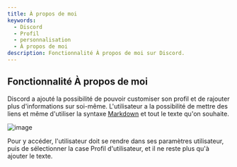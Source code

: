```yaml
---
title: À propos de moi
keywords:
  - Discord
  - Profil
  - personnalisation 
  - À propos de moi
description: Fonctionnalité À propos de moi sur Discord.
---
```


## Fonctionnalité À propos de moi 

Discord a ajouté la possibilité de pouvoir customiser son profil et de rajouter plus d'informations sur soi-même. L'utilisateur a la possibilité de mettre des liens et même d'utiliser la syntaxe [Markdown](https://discord.fr/wiki/interface/salon-textuel/markdown/) et tout le texte qu'on souhaite. 

![image](https://user-images.githubusercontent.com/84471738/129167696-05dee2e7-fb28-4615-abba-83a3247864ca.png)


Pour y accéder, l'utilisateur doit se rendre dans ses paramètres utilisateur, puis de sélectionner la case Profil d'utilisateur, et il ne reste plus qu'à ajouter le texte. 

